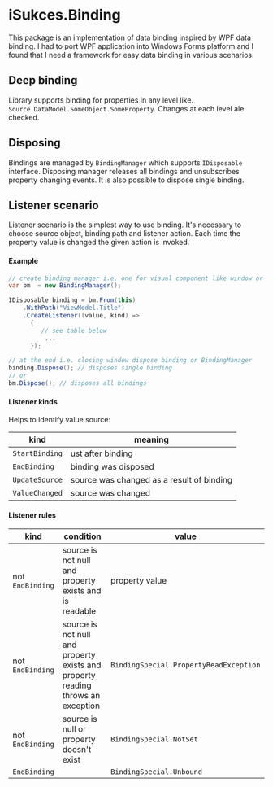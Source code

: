 # iSukces.Binding
This package is an implementation of data binding inspired by WPF data binding. I had to port WPF application into Windows Forms platform and I found that I need a framework for easy data binding in various scenarios.

## Deep binding
Library supports binding for properties in any level like. ```Source.DataModel.SomeObject.SomeProperty```. Changes at each level ale checked.

## Disposing
Bindings are managed by ```BindingManager``` which supports ```IDisposable``` interface. 
Disposing manager releases all bindings and unsubscribes property changing events.
It is also possible to dispose single binding.

## Listener scenario
Listener scenario is the simplest way to use binding. It's necessary to choose source object, binding path and listener action. Each time the property value is changed the given action is invoked.

#### Example
```c#
// create binding manager i.e. one for visual component like window or user control
var bm  = new BindingManager();

IDisposable binding = bm.From(this)
    .WithPath("ViewModel.Title")
    .CreateListener((value, kind) =>
      {
         // see table below
          ...              
      });

// at the end i.e. closing window dispose binding or BindingManager
binding.Dispose(); // disposes single binding
// or
bm.Dispose(); // disposes all bindings
```

#### Listener kinds

Helps to identify value source:

| kind               | meaning                                   |
|--------------------|-------------------------------------------|
| ```StartBinding``` | ust after binding                         |
| ```EndBinding```   | binding was disposed                      |
| ```UpdateSource``` | source was changed as a result of binding |
| ```ValueChanged``` | source was changed                        |

#### Listener rules

| kind                                     | condition                                                                       |                    value                   |
|------------------------------------------|---------------------------------------------------------------------------------|--------------------------------------------|
| not ```EndBinding```                     | source is not null and property exists and is readable                          | property value                             |
| not ```EndBinding```                     | source is not null and property exists and property reading throws an exception | ```BindingSpecial.PropertyReadException``` |
| not ```EndBinding```                     | source is null or property doesn't exist                                        | ```BindingSpecial.NotSet```                |
| ```EndBinding```                         |                                                                                 | ```BindingSpecial.Unbound```               |
